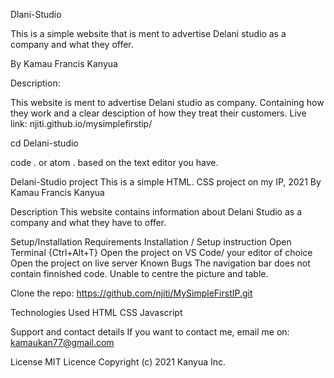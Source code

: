 Dlani-Studio

This is a simple website that is ment to advertise Delani studio as a company and what they offer.

By Kamau Francis Kanyua

Description:

This website is ment to advertise Delani studio as company. Containing how they work and a clear desciption of how they treat their customers.
Live link: njiti.github.io/mysimplefirstip/


cd Delani-studio

code . or atom . based on the text editor you have.

Delani-Studio project This is a simple HTML. CSS project on my IP, 2021 By Kamau Francis Kanyua

Description This website contains information about Delani Studio as a company and what they have to offer. 

Setup/Installation Requirements Installation / Setup instruction Open Terminal {Ctrl+Alt+T}
Open the project on VS Code/ your editor of choice Open the project on live server Known Bugs The navigation bar does not contain finnished code. Unable to centre the picture and table.

Clone the repo:
https://github.com/njiti/MySimpleFirstIP.git


Technologies Used HTML CSS Javascript 

Support and contact details If you want to contact me, email me on: kamaukan77@gmail.com

License MIT Licence Copyright (c) 2021 Kanyua Inc.
